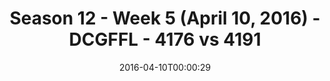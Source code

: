 ---
title: Season 12 - Week 5 (April 10, 2016) - DCGFFL - 4176 vs 4191
teams_score:
- team: 4176
  score: 22
- team: 4191
  score: 30
mvp: Austin P. (Neon Green); Matt P. (Kelly)
game-ball: Josh R. (Neon Green); Bobby H. (Kelly)
season: 12
week: 5
date: '2016-04-10T00:00:29'
pageid: season-12-week-5-april-10-2016-4176-vs-4191
---